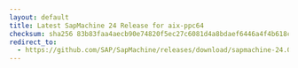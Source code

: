 ```yaml
---
layout: default
title: Latest SapMachine 24 Release for aix-ppc64
checksum: sha256 83b83faa4aecb90e74820f5ec27c6081d4a8bdaef6446a4f4b618c6200d7122f
redirect_to:
  - https://github.com/SAP/SapMachine/releases/download/sapmachine-24.0.1/sapmachine-jre-24.0.1_aix-ppc64_bin.tar.gz
---
```

